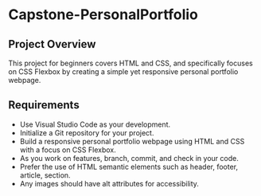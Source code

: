 # Capstone-PersonalPortfolio
## Project Overview

This project for beginners covers HTML and CSS, and specifically focuses on CSS Flexbox by
creating a simple yet responsive personal portfolio webpage.

## Requirements

* Use Visual Studio Code as your development.
* Initialize a Git repository for your project.
* Build a responsive personal portfolio webpage using HTML and CSS with a focus on CSS Flexbox.
* As you work on features, branch, commit, and check in your code.
* Prefer the use of HTML semantic elements such as header, footer, article, section.
* Any images should have alt attributes for accessibility.
